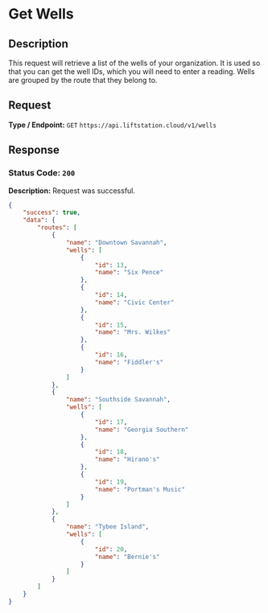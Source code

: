 # Get Wells

## Description
This request will retrieve a list of the wells of your organization. It is used so that
you can get the well IDs, which you will need to enter a reading. Wells are grouped by the route that they belong to.

## Request

**Type / Endpoint:** `GET` `https://api.liftstation.cloud/v1/wells`

## Response

### Status Code: `200`
**Description:** Request was successful.

```json
{
    "success": true,
    "data": {
        "routes": [
            {
                "name": "Downtown Savannah",
                "wells": [
                    {
                        "id": 13,
                        "name": "Six Pence"
                    },
                    {
                        "id": 14,
                        "name": "Civic Center"
                    },
                    {
                        "id": 15,
                        "name": "Mrs. Wilkes"
                    },
                    {
                        "id": 16,
                        "name": "Fiddler's"
                    }
                ]
            },
            {
                "name": "Southside Savannah",
                "wells": [
                    {
                        "id": 17,
                        "name": "Georgia Southern"
                    },
                    {
                        "id": 18,
                        "name": "Hirano's"
                    },
                    {
                        "id": 19,
                        "name": "Portman's Music"
                    }
                ]
            },
            {
                "name": "Tybee Island",
                "wells": [
                    {
                        "id": 20,
                        "name": "Bernie's"
                    }
                ]
            }
        ]
    }
}
```